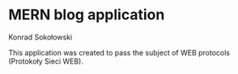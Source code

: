 # MERN blog application
Konrad Sokołowski

This application was created to pass the subject of WEB protocols (Protokoły Sieci WEB).
